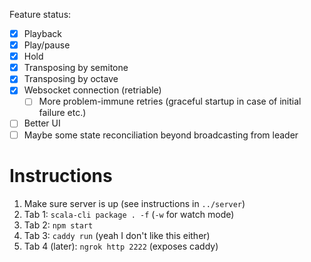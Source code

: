 Feature status:

- [x] Playback
- [x] Play/pause
- [x] Hold
- [x] Transposing by semitone
- [x] Transposing by octave
- [x] Websocket connection (retriable)
  - [ ] More problem-immune retries (graceful startup in case of initial failure etc.)
- [ ] Better UI
- [ ] Maybe some state reconciliation beyond broadcasting from leader

# Instructions

1. Make sure server is up (see instructions in `../server`)
2. Tab 1: `scala-cli package . -f` (`-w` for watch mode)
3. Tab 2: `npm start`
4. Tab 3: `caddy run` (yeah I don't like this either)
5. Tab 4 (later): `ngrok http 2222` (exposes caddy)
